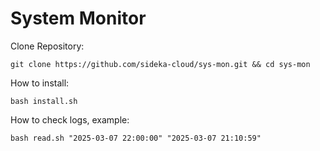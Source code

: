 # System Monitor

Clone Repository:

`git clone https://github.com/sideka-cloud/sys-mon.git && cd sys-mon`


How to install: 

`bash install.sh`


How to check logs, example:

`bash read.sh "2025-03-07 22:00:00" "2025-03-07 21:10:59"`

